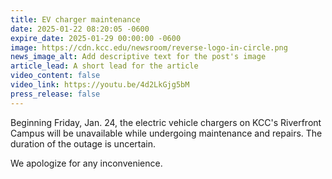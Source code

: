 ```yaml
---
title: EV charger maintenance
date: 2025-01-22 08:20:05 -0600
expire_date: 2025-01-29 00:00:00 -0600
image: https://cdn.kcc.edu/newsroom/reverse-logo-in-circle.png
news_image_alt: Add descriptive text for the post's image
article_lead: A short lead for the article
video_content: false
video_link: https://youtu.be/4d2LkGjg5bM
press_release: false
---
```

​Beginning Friday, Jan. 24, the electric vehicle chargers on KCC's Riverfront Campus will be unavailable while undergoing maintenance and repairs. The duration of the outage is uncertain.

We apologize for any inconvenience.